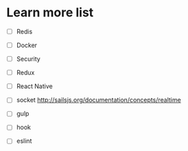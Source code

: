 # Learn more list
- [ ] Redis
- [ ] Docker
- [ ] Security
- [ ] Redux
- [ ] React Native
- [ ] socket
http://sailsjs.org/documentation/concepts/realtime

- [ ] gulp
- [ ] hook
- [ ] eslint
